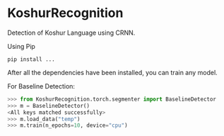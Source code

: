 # KoshurRecognition

Detection of Koshur Language using CRNN.

Using Pip

`pip install ...`

After all the dependencies have been installed, you can train any model.

For Baseline Detection:

```python
>>> from KoshurRecognition.torch.segmenter import BaselineDetector
>>> m = BaselineDetector()
<All keys matched successfully>
>>> m.load_data("temp")
>>> m.train(n_epochs=10, device="cpu")
```